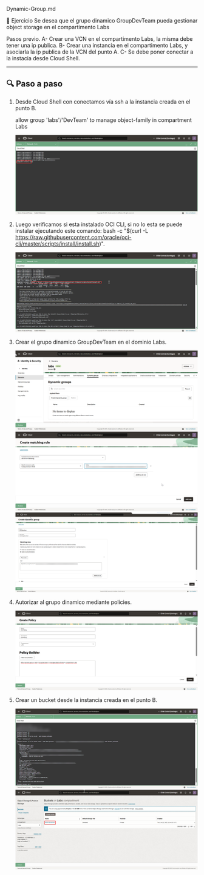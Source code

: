 Dynamic-Group.md

🧩 Ejercicio
Se desea que el grupo dinamico GroupDevTeam pueda gestionar object storage en el compartimento Labs

Pasos previo.
A- Crear una VCN en el compartimento Labs, la misma debe tener una ip publica.
B- Crear una instancia en el compartimento Labs, y asociarla la ip publica de la VCN del punto A.
C- Se debe poner conectar a la instacia desde Cloud Shell.
  
---
## 🔍 Paso a paso

1. Desde Cloud Shell con conectamos vía ssh a la instancia creada en el punto B.  

    allow group 'labs'/'DevTeam' to manage object-family in compartment Labs
	
   ![Paso 1](../screenshots/Dynamic-Group/01-Dynamic-Group.png)

2. Luego verificamos si esta instalado OCI CLI, si no lo esta se puede instalar ejecutando este comando:
bash -c "$(curl -L https://raw.githubusercontent.com/oracle/oci-cli/master/scripts/install/install.sh)".

   ![Paso 2](../screenshots/Dynamic-Group/02-Dynamic-Group.png)

3. Crear el grupo dinamico GroupDevTeam en el dominio Labs.

   ![Paso 3](../screenshots/Dynamic-Group/03-Dynamic-Group.png)
   ![Paso 3](../screenshots/Dynamic-Group/03B-Dynamic-Group.png)
   ![Paso 3](../screenshots/Dynamic-Group/03C-Dynamic-Group.png)   
   
4. Autorizar al grupo dinamico mediante policies.   
   
   ![Paso 4](../screenshots/Dynamic-Group/04-Dynamic-Group.png)

5. Crear un bucket desde la instancia creada en el punto B.   
   
   ![Paso 5](../screenshots/Dynamic-Group/05-Dynamic-Group.png)
   ![Paso 5](../screenshots/Dynamic-Group/05B-Dynamic-Group.png)   
